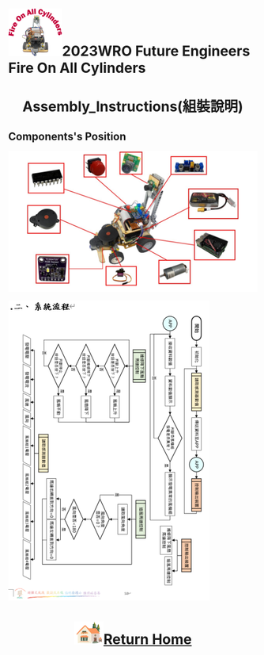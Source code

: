 ![LOGO](../../other/img/logo.png)2023WRO Future Engineers Fire On All Cylinders  
====
# <div align="center">Assembly_Instructions(組裝說明)</div> 
## Components's Position  

![image](./img/Component_position.jpg)  

![image](./img/system.png)  

# <div align="center">![HOME](../../other/img/Home.png)[Return Home](../../)</div>  
